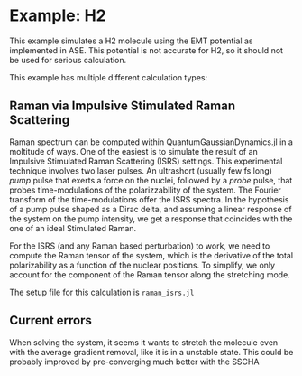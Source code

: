 # Example: H2

This example simulates a H2 molecule using the EMT potential as implemented in ASE. 
This potential is not accurate for H2, so it should not be used for serious calculation.

This example has multiple different calculation types:

## Raman via Impulsive Stimulated Raman Scattering

Raman spectrum can be computed within QuantumGaussianDynamics.jl in a moltitude of ways.
One of the easiest is to simulate the result of an Impulsive Stimulated Raman Scattering (ISRS) settings.
This experimental technique involves two laser pulses. 
An ultrashort (usually few fs long) *pump* pulse that exerts a force on the nuclei, followed by a *probe* pulse, that probes time-modulations of
the polarizzability of the system. The Fourier transform of the time-modulations offer the ISRS spectra. 
In the hypothesis of a pump pulse shaped as a Dirac delta, and assuming a linear response of the system on the pump intensity, we get a response that coincides with the one of an ideal Stimulated Raman.

For the ISRS (and any Raman based perturbation) to work, we need to compute the Raman tensor of the system, which is the derivative of the total polarizability as a function of the nuclear positions.
To simplify, we only account for the component of the Raman tensor along the stretching mode.

The setup file for this calculation is ``raman_isrs.jl``


## Current errors

When solving the system, it seems it wants to stretch the molecule even with the average gradient removal, like it is in a unstable state.
This could be probably improved by pre-converging much better with the SSCHA

